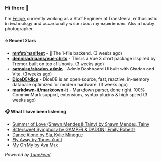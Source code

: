 ### Hi there 👋

I'm [Felipe](https://felipevm.com), currently working as a Staff Engineer at Transfeera, enthusiastic in technology and occasionally write about my experiences. Also a hobby photographer.

#### ⭐ Recent Stars
- **[mnfst/manifest](https://github.com/mnfst/manifest)** - 🦚 The 1-file backend.  (3 weeks ago)
- **[dennisadriaans/vue-chrts](https://github.com/dennisadriaans/vue-chrts)** - This is a Vue 3 chart package inspired by Tremor, built on top of Unovis. (3 weeks ago)
- **[satnaing/shadcn-admin](https://github.com/satnaing/shadcn-admin)** - Admin Dashboard UI built with Shadcn and Vite. (3 weeks ago)
- **[DiceDB/dice](https://github.com/DiceDB/dice)** - DiceDB is an open-source, fast, reactive, in-memory database optimized for modern hardware. (3 weeks ago)
- **[markdown-it/markdown-it](https://github.com/markdown-it/markdown-it)** - Markdown parser, done right. 100% CommonMark support, extensions, syntax plugins &amp; high speed (3 weeks ago)

#### 🎧 What I have been listening
- [Summer of Love (Shawn Mendes &amp; Tainy) by Shawn Mendes, Tainy](https://open.spotify.com/track/0z8hI3OPS8ADPWtoCjjLl6)
- [Bittersweet Symphony by GAMPER &amp; DADONI, Emily Roberts](https://open.spotify.com/track/0Gp23ds4JDUwan98IfNNL5)
- [Dance Alone by Sia, Kylie Minogue](https://open.spotify.com/track/1XZy2eprbATl4AnL9Fpsw1)
- [Fly Away by Tones And I](https://open.spotify.com/track/5ri4zqtWhG07hIuNNDWP76)
- [My Oh My by Ava Max](https://open.spotify.com/track/377uEWjxVKksQDlwDqaIfx)

_Powered by [TuneFeed](https://tunefeed.app?ref=github.com)_
